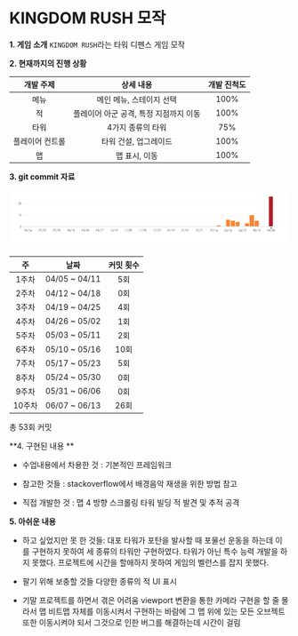 ﻿# KINGDOM RUSH 모작

**1. 게임 소개**
`KINGDOM RUSH`라는  타워 디펜스 게임 모작
	

**2. 현재까지의 진행 상황**

|개발 주제|상세 내용|개발 진척도|
|:---:|:---:|:---:|
|메뉴|메인 메뉴, 스테이지 선택|100%|
|적|플레이어 아군 공격, 특정 지점까지 이동|100%|
|타워|4가지 종류의 타워|75%|
|플레이어 컨트롤|타워 건설, 업그레이드|100%|
|맵|맵 표시, 이동|100%|

**3.  git commit 자료**

<img  width="600"  src="./image/git_commits.png">

| 주 |  날짜 |커밋 횟수|
|:---:|:---:|:---:|
|1주차|04/05 ~ 04/11|5회|
|2주차|04/12 ~ 04/18|0회|
|3주차|04/19 ~ 04/25|4회|
|4주차|04/26 ~ 05/02|1회|
|5주차|05/03 ~ 05/11|2회|
|6주차|05/10 ~ 05/16|10회|
|7주차|05/17 ~ 05/23|5회|
|8주차|05/24 ~ 05/30|0회|
|9주차|05/31 ~ 06/06|0회|
|10주차|06/07 ~ 06/13|26회|

총 53회 커밋

**4. 구현된 내용 **
- 수업내용에서 차용한 것 :
	기본적인 프레임워크

- 참고한 것들 :
	stackoverflow에서 배경음악 재생을 위한 방법 참고

- 직접 개발한 것 :
	맵 4 방향 스크롤링
	타워 빌딩
	적 발견 및 추적 공격

**5. 아쉬운 내용**
- 하고 싶었지만 못 한 것들:
	 대포 타워가 포탄을 발사할 때 포물선 운동을 하는데 이를 구현하지 못하여 
 	세 종류의 타워만 구현하였다.
	 타워가 아닌 특수 능력 개발을 하지 못했다.
	 프로젝트에 시간을 할애하지 못하여 게임의 벨런스를 잡지 못했다.

- 팔기 위해 보충할 것들
	 다양한 종류의 적
	 UI 표시

- 기말 프로젝트를 하면서 겪은 어려움
	 viewport 변환을 통한 카메라 구현을 할 줄 몰라서 맵 비트맵 자체를 이동시켜서
	구현하는 바람에 그 맵 위에 있는 모든 오브젝트 또한 이동시켜야 되서 
	그것으로 인한 버그를 해결하는데 시간이 걸림